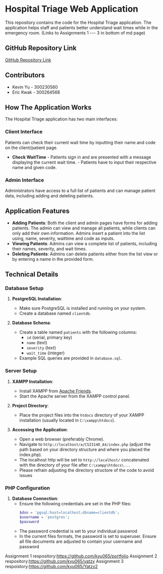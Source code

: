  # Hospital Triage Web Application    

This repository contains the code for the Hospital Triage application. The application helps staff and patients better understand wait times while in the emergency room.
(Links to Assignments 1 --- 3 in bottom of md page)

## GitHub Repository Link

[GitHub Repository Link](https://github.com/kyu065/CSI3140_A4)
 
 ## Contributors
- Kevin Yu - 300230560
- Eric Kwak - 300264568

## How The Application Works

The Hospital Triage application has two main interfaces:

### Client Interface

Patients can check their current wait time by inputting their name and code on the client/patient page.
- **Check WaitTime** - Patients sign in and are presented with a message displaying the current wait time.
                     - Patients have to input their respective name and given code. 

### Admin Interface

Administrators have access to a full list of patients and can manage patient data, including adding and deleting patients. 

## Application Features

- **Adding Patients**: Both the client and admin pages have forms for adding patients. The admin can view and manage all patients, while clients can only add their own information. Admins insert a patient into the list using, name, severity, waittime and code as inputs. 
- **Viewing Patients**: Admins can view a complete list of patients, including their names, severity, and wait times.
- **Deleting Patients**: Admins can delete patients either from the list view or by entering a name in the provided form.


## Technical Details

### Database Setup

1. **PostgreSQL Installation**:
   - Make sure PostgreSQL is installed and running on your system.
   - Create a database named `clientdb`.

2. **Database Schema**:
   - Create a table named `patients` with the following columns:
     - `id` (serial, primary key)
     - `name` (text)
     - `severity` (text)
     - `wait_time` (integer)
   - Example SQL queries are provided in `database.sql`.

### Server Setup

1. **XAMPP Installation**:
   - Install XAMPP from [Apache Friends](https://www.apachefriends.org/index.html).
   - Start the Apache server from the XAMPP control panel.

2. **Project Directory**:
   - Place the project files into the `htdocs` directory of your XAMPP installation (usually located in `C:\xampp\htdocs`).

3. **Accessing the Application**:
   - Open a web browser (preferably Chrome).
   - Navigate to `http://localhost/a/CSI3140_A4/index.php` (adjust the path based on your directory structure and where you placed the index.php).
   - The localhost http will be set to `http://localhost/` concatenated with the directory of your file after `C:\xampp\htdocs\...`
   - Please refrain adjusting the directory structore of the code to avoid issues


### PHP Configuration

1. **Database Connection**:
   - Ensure the following credentials are set in the PHP files:
     ```php
     $dsn = 'pgsql:host=localhost;dbname=clientdb';
     $username = 'postgres';
     $password 
    - The password credential is set to your individual passwrod
    - In the current files formats, the password is set to superuser. Ensure all file documents are adjusted to contain your username and password 

Assignment 1 respository:https://github.com/kyu065/portfolio
Assignment 2 respository:https://github.com/kyu065/yatzy
Assignment 3 respoistory:https://github.com/kyu065/Yatzy2
